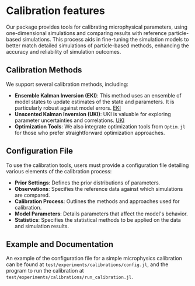 # Calibration features

Our package provides tools for calibrating microphysical parameters, using one-dimensional simulations and comparing results with reference particle-based simulations. This process aids in fine-tuning the simulation models to better match detailed simulations of particle-based methods, enhancing the accuracy and reliability of simulation outcomes.

## Calibration Methods

We support several calibration methods, including:

- **Ensemble Kalman Inversion (EKI)**: This method uses an ensemble of model states to update estimates of the state and parameters. It is particularly robust against model errors. [EKI](@cite)
- **Unscented Kalman Inversion (UKI)**: UKI is valuable for exploring parameter uncertainties and correlations. [UKI](@cite)
- **Optimization Tools**: We also integrate optimization tools from `Optim.jl` for those who prefer straightforward optimization approaches.

## Configuration File

To use the calibration tools, users must provide a configuration file detailing various elements of the calibration process:

- **Prior Settings**: Defines the prior distributions of parameters.
- **Observations**: Specifies the reference data against which simulations are compared.
- **Calibration Process**: Outlines the methods and approaches used for calibration.
- **Model Parameters**: Details parameters that affect the model's behavior.
- **Statistics**: Specifies the statistical methods to be applied on the data and simulation results.

## Example and Documentation

An example of the configuration file for a simple microphysics calibration can be found at
`test/experiments/calibrations/config.jl`,
and the program to run the calibration at 
`test/experiments/calibrations/run_calibration.jl`.